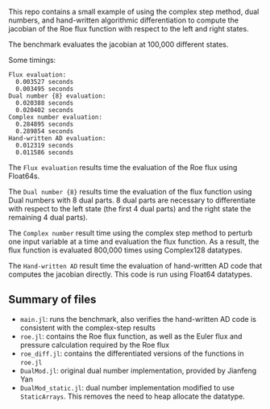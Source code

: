 This repo contains a small example of using the complex step method, dual numbers,
and hand-written algorithmic differentiation to compute the jacobian of the
Roe flux function with respect to the left and right states.

The benchmark evaluates the jacobian at 100,000 different states.

Some timings:
```
Flux evaluation:
  0.003527 seconds
  0.003495 seconds
Dual number {8} evaluation:
  0.020388 seconds
  0.020402 seconds
Complex number evaluation:
  0.284895 seconds
  0.289854 seconds
Hand-written AD evaluation:
  0.012319 seconds
  0.011586 seconds
```

The `Flux evaluation` results time the evaluation of the Roe flux using Float64s.

The `Dual number {8}` results time the evaluation of the flux function using Dual
numbers with 8 dual parts.  8 dual parts are necessary to differentiate with
respect to the left state (the first 4 dual parts) and the right state the
remaining 4 dual parts).

The `Complex number` result time using the complex step method to perturb one
input variable at a time and evaluation the flux function.  As a result, the
flux function is evaluated 800,000 times using Complex128 datatypes.

The `Hand-written AD` result time the evaluation of hand-written AD
code that computes the jacobian directly.  This code is run using Float64 datatypes.

## Summary of files

 * `main.jl`: runs the benchmark, also verifies the hand-written AD code is
consistent with the complex-step results
 * `roe.jl`: contains the Roe flux function, as well as the Euler flux and
 pressure calculation required by the Roe flux
 * `roe_diff.jl`: contains the differentiated versions of the functions
in `roe.jl`
 * `DualMod.jl`: original dual number implementation, provided by Jianfeng Yan
 * `DualMod_static.jl`: dual number implementation modified to use `StaticArrays`.
This removes the need to heap allocate the datatype.
